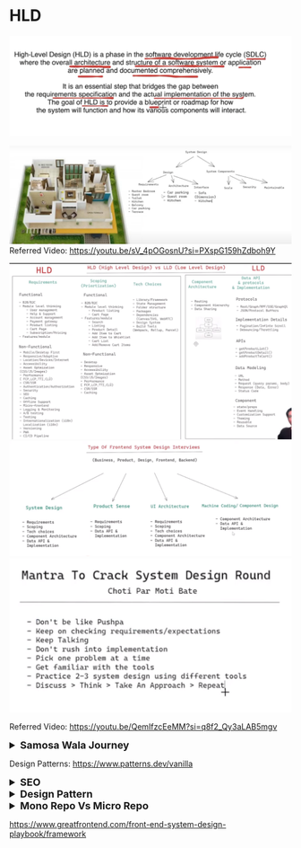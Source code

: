# HLD

![img.png](img.png) 

![img_13.png](img_13.png)
Referred Video: https://youtu.be/sV_4pOGosnU?si=PXspG159hZdboh9Y

![hld1.png](images/hld1.png)
![hld2.png](images/hld2.png)
![hld3.png](images/hld3.png)

Referred Video: https://youtu.be/QemIfzcEeMM?si=q8f2_Qy3aLAB5mgv

<details >
 <summary style="font-size: large; font-weight: bold">Samosa Wala Journey</summary>

![img_1.png](img_1.png)
![img_2.png](img_2.png)
![img_3.png](img_3.png)
![img_4.png](img_4.png)
![img_5.png](img_5.png)
![img_6.png](img_6.png)
![img_7.png](img_7.png)
![img_8.png](img_8.png)
![img_9.png](img_9.png)
![img_10.png](img_10.png)
![img_11.png](img_11.png)
![img_12.png](img_12.png)

Referred Video: https://youtu.be/44mOnnt5pic?si=4Kujw-bc-teDK2dP

---
</details>

Design Patterns: https://www.patterns.dev/vanilla


<details >
 <summary style="font-size: large; font-weight: bold">SEO</summary>

![img_14.png](img_14.png)

1. Canonical tags: Helps ignore any other version which leads to same URL like https://flipkart.com/ and https://www.flipkart.com/ will lead to same URL
![img_15.png](img_15.png)

2. If you don't want SEO to index few things then use robots.txt to avoid indexing such routes
![img_16.png](img_16.png)

3. Site map help you list all the pages in your website, which can be used by search engines
![img_17.png](img_17.png)


---
</details>


<details >
 <summary style="font-size: large; font-weight: bold">Design Pattern</summary>

Quick Explanation: https://www.youtube.com/watch?v=tv-_1er1mWI

![img_18.png](img_18.png)

### Creational Design Pattern

1. ![img_23.png](img_23.png)
2. ![img_24.png](img_24.png)
3. ![img_25.png](img_25.png)
4. ![img_26.png](img_26.png)

### Structural Design Pattern

1. ![img_27.png](img_27.png)
2. ![img_28.png](img_28.png)

### Behavioral Design Pattern

1. ![img_19.png](img_19.png)
2. ![img_20.png](img_20.png)
3. ![img_21.png](img_21.png)
4. ![img_22.png](img_22.png)


1. https://refactoring.guru/design-patterns/singleton
2. https://javascriptpatterns.vercel.app/patterns

---
</details>

<details >
 <summary style="font-size: large; font-weight: bold">Mono Repo Vs Micro Repo</summary>

![img_29.png](img_29.png)

1. https://www.youtube.com/watch?v=x3cANGNPyx0
2. https://www.youtube.com/watch?v=9iU_IE6vnJ8

---
</details>


https://www.greatfrontend.com/front-end-system-design-playbook/framework
